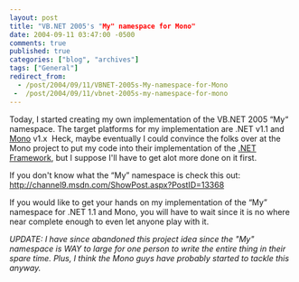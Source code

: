 ```yaml
---
layout: post
title: "VB.NET 2005's "My" namespace for Mono"
date: 2004-09-11 03:47:00 -0500
comments: true
published: true
categories: ["blog", "archives"]
tags: ["General"]
redirect_from: 
  - /post/2004/09/11/VBNET-2005s-My-namespace-for-Mono
 -  /post/2004/09/11/vbnet-2005s-my-namespace-for-mono
---
```

<!-- more -->
<p>
Today, I started creating my own implementation of the VB.NET 2005 &ldquo;My&ldquo; namespace. The target platforms for my implementation are .NET v1.1 and <a href="http://mono-project.com" target="_blank" title="Mono Project">Mono</a> v1.x&nbsp; Heck, maybe eventually I could convince the folks over at the Mono project to put my code into their implementation of the <a href="http://www.microsoft.com/net/" target="_blank" title="Microsoft .NET Framework">.NET Framework</a>, but I suppose I&#39;ll have to get alot more done on it first.
</p>
<p>
If you don&#39;t know what the &ldquo;My&rdquo; namespace is check this out: <a href="http://channel9.msdn.com/ShowPost.aspx?PostID=13368">http://channel9.msdn.com/ShowPost.aspx?PostID=13368</a>
</p>
<p>
If you would like to get your hands on my implementation of the &ldquo;My&rdquo; namespace for .NET 1.1 and Mono, you will have to wait since it is no where near complete enough to even let anyone play with it.
</p>
<p>
<em>UPDATE: I have since abandoned this project idea since the &quot;My&quot; namespace is WAY to large for one person to write the entire thing in their spare time. Plus, I think the Mono guys have probably started to tackle this anyway.</em>
</p>
